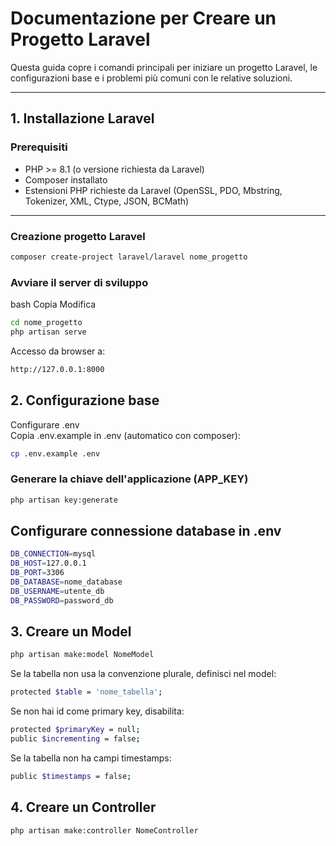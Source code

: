 # Documentazione per Creare un Progetto Laravel

Questa guida copre i comandi principali per iniziare un progetto Laravel, le configurazioni base e i problemi più comuni con le relative soluzioni.

---

## 1. Installazione Laravel

### Prerequisiti
- PHP >= 8.1 (o versione richiesta da Laravel)
- Composer installato
- Estensioni PHP richieste da Laravel (OpenSSL, PDO, Mbstring, Tokenizer, XML, Ctype, JSON, BCMath)

---

### Creazione progetto Laravel

```bash
composer create-project laravel/laravel nome_progetto
```
### Avviare il server di sviluppo
bash
Copia
Modifica

```bash
cd nome_progetto
php artisan serve
```
Accesso da browser a:

```bash
http://127.0.0.1:8000
```
## 2. Configurazione base
Configurare .env  
Copia .env.example in .env (automatico con composer):
```bash
cp .env.example .env
```
### Generare la chiave dell'applicazione (APP_KEY)
```bash
php artisan key:generate
```
## Configurare connessione database in .env
```bash
DB_CONNECTION=mysql
DB_HOST=127.0.0.1
DB_PORT=3306
DB_DATABASE=nome_database
DB_USERNAME=utente_db
DB_PASSWORD=password_db
```
## 3. Creare un Model
```bash
php artisan make:model NomeModel
```
Se la tabella non usa la convenzione plurale, definisci nel model:
```bash
protected $table = 'nome_tabella';
```
Se non hai id come primary key, disabilita:
```bash
protected $primaryKey = null;
public $incrementing = false;
```
Se la tabella non ha campi timestamps:
```bash
public $timestamps = false;
```
## 4. Creare un Controller
```bash
php artisan make:controller NomeController
```

